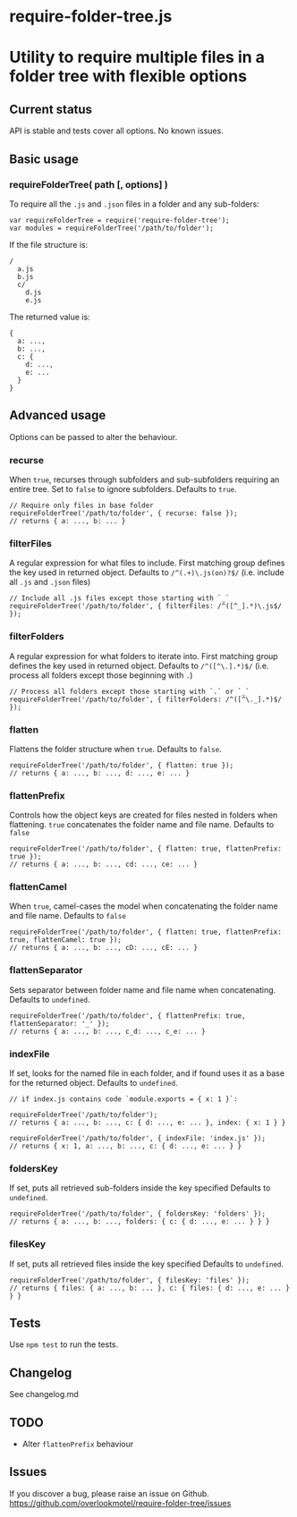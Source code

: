 # require-folder-tree.js

# Utility to require multiple files in a folder tree with flexible options

## Current status

API is stable and tests cover all options. No known issues.

## Basic usage

### requireFolderTree( path [, options] )

To require all the `.js` and `.json` files in a folder and any sub-folders:

	var requireFolderTree = require('require-folder-tree');
	var modules = requireFolderTree('/path/to/folder');

If the file structure is:

	/
	  a.js
	  b.js
	  c/
	    d.js
	    e.js

The returned value is:

	{
	  a: ...,
	  b: ...,
	  c: {
	    d: ...,
	    e: ...
	  }
	}

## Advanced usage

Options can be passed to alter the behaviour.

### recurse

When `true`, recurses through subfolders and sub-subfolders requiring an entire tree. Set to `false` to ignore subfolders.
Defaults to `true`.

	// Require only files in base folder
	requireFolderTree('/path/to/folder', { recurse: false });
	// returns { a: ..., b: ... }

### filterFiles

A regular expression for what files to include. First matching group defines the key used in returned object.
Defaults to `/^(.+)\.js(on)?$/` (i.e. include all `.js` and `.json` files)

	// Include all .js files except those starting with `_`
	requireFolderTree('/path/to/folder', { filterFiles: /^([^_].*)\.js$/ });

### filterFolders

A regular expression for what folders to iterate into. First matching group defines the key used in returned object.
Defaults to `/^([^\.].*)$/` (i.e. process all folders except those beginning with `.`)

	// Process all folders except those starting with `.` or `_`
	requireFolderTree('/path/to/folder', { filterFolders: /^([^\._].*)$/ });

### flatten

Flattens the folder structure when `true`.
Defaults to `false`.

	requireFolderTree('/path/to/folder', { flatten: true });
	// returns { a: ..., b: ..., d: ..., e: ... }

### flattenPrefix

Controls how the object keys are created for files nested in folders when flattening.
`true` concatenates the folder name and file name.
Defaults to `false`

	requireFolderTree('/path/to/folder', { flatten: true, flattenPrefix: true });
	// returns { a: ..., b: ..., cd: ..., ce: ... }

### flattenCamel

When `true`, camel-cases the model when concatenating the folder name and file name.
Defaults to `false`

	requireFolderTree('/path/to/folder', { flatten: true, flattenPrefix: true, flattenCamel: true });
	// returns { a: ..., b: ..., cD: ..., cE: ... }

### flattenSeparator

Sets separator between folder name and file name when concatenating.
Defaults to `undefined`.

	requireFolderTree('/path/to/folder', { flattenPrefix: true, flattenSeparator: '_' });
	// returns { a: ..., b: ..., c_d: ..., c_e: ... }

### indexFile

If set, looks for the named file in each folder, and if found uses it as a base for the returned object.
Defaults to `undefined`.

	// if index.js contains code `module.exports = { x: 1 }`:
	
	requireFolderTree('/path/to/folder');
	// returns { a: ..., b: ..., c: { d: ..., e: ... }, index: { x: 1 } }
	
	requireFolderTree('/path/to/folder', { indexFile: 'index.js' });
	// returns { x: 1, a: ..., b: ..., c: { d: ..., e: ... } }

### foldersKey

If set, puts all retrieved sub-folders inside the key specified
Defaults to `undefined`.

	requireFolderTree('/path/to/folder', { foldersKey: 'folders' });
	// returns { a: ..., b: ..., folders: { c: { d: ..., e: ... } } }

### filesKey

If set, puts all retrieved files inside the key specified
Defaults to `undefined`.

	requireFolderTree('/path/to/folder', { filesKey: 'files' });
	// returns { files: { a: ..., b: ... }, c: { files: { d: ..., e: ... } } }

## Tests

Use `npm test` to run the tests.

## Changelog

See changelog.md

## TODO

* Alter `flattenPrefix` behaviour

## Issues

If you discover a bug, please raise an issue on Github. https://github.com/overlookmotel/require-folder-tree/issues

